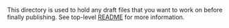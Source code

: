 This directory is used to hold any draft files that you want to work on before finally publishing. See top-level [README](https://github.com/ebi-uniprot/uniprot-manual) for more information.
